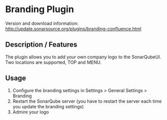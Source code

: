 Branding Plugin
===============

Version and download information: http://update.sonarsource.org/plugins/branding-confluence.html

## Description / Features
The plugin allows you to add your own company logo to the SonarQubeUI. Two locations are supported, TOP and MENU.

## Usage
1. Configure the branding settings in Settings > General Settings > Branding
2. Restart the SonarQube server (you have to restart the server each time you update the branding settings)
2. Admire your logo
